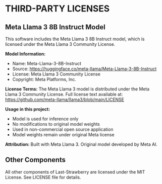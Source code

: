 # THIRD-PARTY LICENSES

## Meta Llama 3 8B Instruct Model

This software includes the Meta Llama 3 8B Instruct model, which is licensed under the Meta Llama 3 Community License.

**Model Information:**
- Name: Meta-Llama-3-8B-Instruct
- Source: https://huggingface.co/meta-llama/Meta-Llama-3-8B-Instruct
- License: Meta Llama 3 Community License
- Copyright: Meta Platforms, Inc.

**License Terms:**
The Meta Llama 3 model is distributed under the Meta Llama 3 Community License. 
Full license text available at: https://github.com/meta-llama/llama3/blob/main/LICENSE

**Usage in this project:**
- Model is used for inference only
- No modifications to original model weights
- Used in non-commercial open source application
- Model weights remain under original Meta license

**Attribution:**
Built with Meta Llama 3. Original model developed by Meta AI.

## Other Components

All other components of Last-Strawberry are licensed under the MIT License.
See LICENSE file for details.
